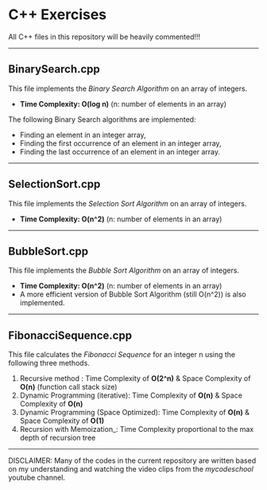 # C++ Exercises

All C++ files in this repository will be heavily commented!!!

---
## BinarySearch.cpp
This file implements the _Binary Search Algorithm_ on an array of integers.  
* **Time Complexity: O(log n)**   (n: number of elements in an array)

The following Binary Search algorithms are implemented:
* Finding an element in an integer array,
* Finding the first occurrence of an element in an integer array,
* Finding the last occurrence of an element in an integer array.
---

## SelectionSort.cpp
This file implements the _Selection Sort Algorithm_ on an array of integers.  
* **Time Complexity: O(n^2)**   (n: number of elements in an array)
---

## BubbleSort.cpp
This file implements the _Bubble Sort Algorithm_ on an array of integers.  
* **Time Complexity: O(n^2)**   (n: number of elements in an array)
* A more efficient version of Bubble Sort Algorithm (still O(n^2)) is also implemented.
---


## FibonacciSequence.cpp
This file calculates the _Fibonacci Sequence_ for an integer n using the following three methods.  
1.  Recursive method : Time Complexity of **O(2^n)**   &   Space Complexity of **O(n)** (function call stack size)
2. Dynamic Programming (iterative): Time Complexity of **O(n)**    &   Space Complexity of **O(n)** 
3. Dynamic Programming (Space Optimized): Time Complexity of **O(n)**    &   Space Complexity of **O(1)**   
4.  Recursion with Memoization_: Time Complexity proportional to the max depth of recursion tree
---


DISCLAIMER: Many of the codes in the current repository are written based on my understanding and watching the video clips from the *mycodeschool* youtube channel. 
